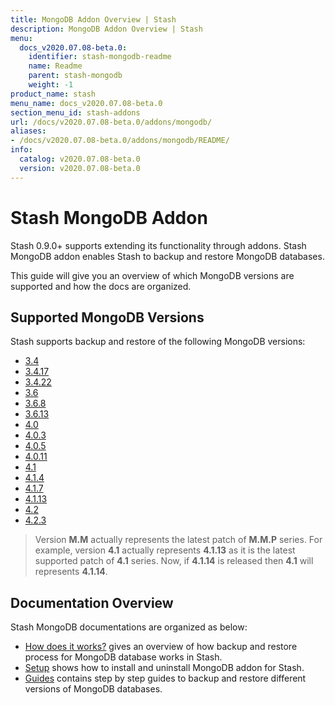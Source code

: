 ```yaml
---
title: MongoDB Addon Overview | Stash
description: MongoDB Addon Overview | Stash
menu:
  docs_v2020.07.08-beta.0:
    identifier: stash-mongodb-readme
    name: Readme
    parent: stash-mongodb
    weight: -1
product_name: stash
menu_name: docs_v2020.07.08-beta.0
section_menu_id: stash-addons
url: /docs/v2020.07.08-beta.0/addons/mongodb/
aliases:
- /docs/v2020.07.08-beta.0/addons/mongodb/README/
info:
  catalog: v2020.07.08-beta.0
  version: v2020.07.08-beta.0
---
```


# Stash MongoDB Addon

Stash 0.9.0+ supports extending its functionality through addons. Stash MongoDB addon enables Stash to backup and restore MongoDB databases.

This guide will give you an overview of which MongoDB versions are supported and how the docs are organized.

## Supported MongoDB Versions

Stash supports backup and restore of the following MongoDB versions:

- [3.4](/docs/v2020.07.08-beta.0/addons/mongodb/guides/3.4/mongodb)
- [3.4.17](/docs/v2020.07.08-beta.0/addons/mongodb/guides/3.4.17/mongodb)
- [3.4.22](/docs/v2020.07.08-beta.0/addons/mongodb/guides/3.4.22/mongodb)
- [3.6](/docs/v2020.07.08-beta.0/addons/mongodb/guides/3.6/mongodb)
- [3.6.8](/docs/v2020.07.08-beta.0/addons/mongodb/guides/3.6.8/mongodb)
- [3.6.13](/docs/v2020.07.08-beta.0/addons/mongodb/guides/3.6.13/mongodb)
- [4.0](/docs/v2020.07.08-beta.0/addons/mongodb/guides/4.0/mongodb)
- [4.0.3](/docs/v2020.07.08-beta.0/addons/mongodb/guides/4.0.3/mongodb)
- [4.0.5](/docs/v2020.07.08-beta.0/addons/mongodb/guides/4.0.5/mongodb)
- [4.0.11](/docs/v2020.07.08-beta.0/addons/mongodb/guides/4.0.11/mongodb)
- [4.1](/docs/v2020.07.08-beta.0/addons/mongodb/guides/4.1/mongodb)
- [4.1.4](/docs/v2020.07.08-beta.0/addons/mongodb/guides/4.1.4/mongodb)
- [4.1.7](/docs/v2020.07.08-beta.0/addons/mongodb/guides/4.1.7/mongodb)
- [4.1.13](/docs/v2020.07.08-beta.0/addons/mongodb/guides/4.1.13/mongodb)
- [4.2](/docs/v2020.07.08-beta.0/addons/mongodb/guides/4.2/mongodb)
- [4.2.3](/docs/v2020.07.08-beta.0/addons/mongodb/guides/4.2.3/mongodb)

>Version **M.M** actually represents the latest patch of **M.M.P** series. For example, version **4.1** actually represents **4.1.13** as it is the latest supported patch of **4.1** series. Now, if **4.1.14** is released then **4.1** will represents **4.1.14**.

## Documentation Overview

Stash MongoDB documentations are organized as below:

- [How does it works?](/docs/v2020.07.08-beta.0/addons/mongodb/overview) gives an overview of how backup and restore process for MongoDB database works in Stash.
- [Setup](/docs/v2020.07.08-beta.0/addons/mongodb/setup/install) shows how to install and uninstall MongoDB addon for Stash.
- [Guides](/docs/v2020.07.08-beta.0/addons/mongodb/guides/3.6/mongodb) contains step by step guides to backup and restore different versions of MongoDB databases.
